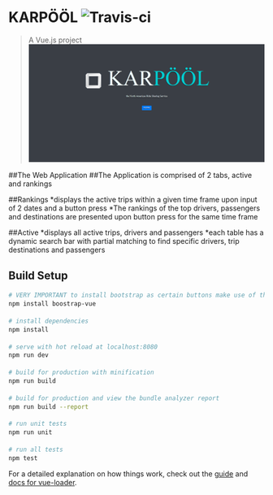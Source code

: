 # KARPÖÖL ![Travis-ci](https://travis-ci.com/ECSE321-Fall2018/t14-web.svg?token=s9wt5vK6yqsBSVx5Xszv&branch=master)

> A Vue.js project
![Splash](src/img/splash2.PNG)

##The Web Application
##The Application is comprised of 2 tabs, active and rankings

##Rankings
*displays the active trips within a given time frame upon input of 2 dates and a button press
*The rankings of the top drivers, passengers and destinations are presented upon button press for the same time frame

##Active
*displays all active trips, drivers and passengers
*each table has a dynamic search bar with partial matching to find specific drivers, trip destinations and passengers


## Build Setup

``` bash
# VERY IMPORTANT to install bootstrap as certain buttons make use of this
npm install boostrap-vue

# install dependencies
npm install

# serve with hot reload at localhost:8080
npm run dev

# build for production with minification
npm run build

# build for production and view the bundle analyzer report
npm run build --report

# run unit tests
npm run unit

# run all tests
npm test
```

For a detailed explanation on how things work, check out the [guide](http://vuejs-templates.github.io/webpack/) and [docs for vue-loader](http://vuejs.github.io/vue-loader).
